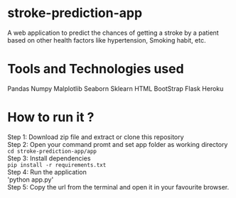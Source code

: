 # stroke-prediction-app
A web application to predict the chances of getting a stroke by a patient based on other health factors like hypertension, Smoking habit, etc.

# Tools and Technologies used
Pandas Numpy Malplotlib Seaborn Sklearn
HTML BootStrap Flask Heroku

# How to run it ?
Step 1: Download zip file and extract or clone this repository<br>
Step 2: Open your command promt and set app folder as working directory<br>
`cd stroke-prediction-app/app`<br>
Step 3: Install dependencies<br>
`pip install -r requirements.txt`<br>
Step 4: Run the application<br>
'python app.py'<br>
Step 5: Copy the url from the terminal and open it in your favourite browser.<br>
